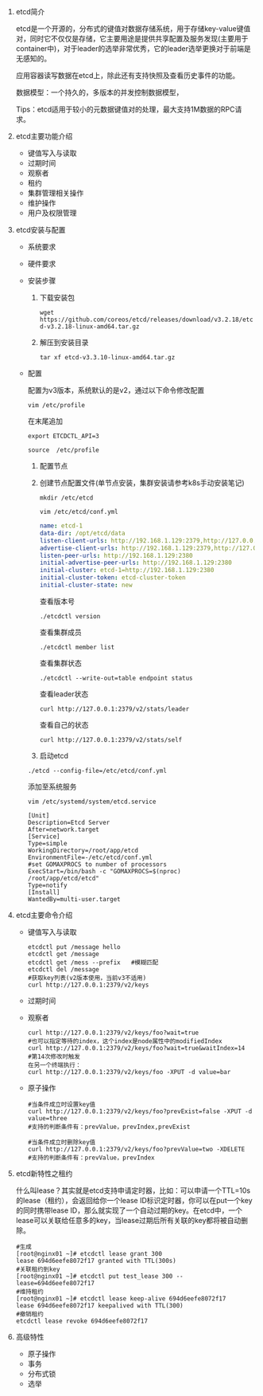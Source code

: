 1. etcd简介

   etcd是一个开源的，分布式的键值对数据存储系统，用于存储key-value键值对，同时它不仅仅是存储，它主要用途是提供共享配置及服务发现(主要用于container中)，对于leader的选举非常优秀，它的leader选举更换对于前端是无感知的。

   应用容器读写数据在etcd上，除此还有支持快照及查看历史事件的功能。

   数据模型：一个持久的，多版本的并发控制数据模型，

   Tips：etcd适用于较小的元数据键值对的处理，最大支持1M数据的RPC请求。

2. etcd主要功能介绍

   - 键值写入与读取
   - 过期时间
   - 观察者
   - 租约
   - 集群管理相关操作
   - 维护操作
   - 用户及权限管理

3. etcd安装与配置

   - 系统要求

   - 硬件要求

   - 安装步骤

     1. 下载安装包

        ``wget https://github.com/coreos/etcd/releases/download/v3.2.18/etcd-v3.2.18-linux-amd64.tar.gz``

     2. 解压到安装目录

        `tar xf etcd-v3.3.10-linux-amd64.tar.gz`

   - 配置

     配置为v3版本，系统默认的是v2，通过以下命令修改配置

     `vim /etc/profile`

     在末尾追加

     `export ETCDCTL_API=3`

     `source  /etc/profile`

     1. 配置节点

     2. 创建节点配置文件(单节点安装，集群安装请参考k8s手动安装笔记)

        `mkdir /etc/etcd`

        `vim /etc/etcd/conf.yml`

        ```yaml
        name: etcd-1
        data-dir: /opt/etcd/data
        listen-client-urls: http://192.168.1.129:2379,http://127.0.0.1:2379
        advertise-client-urls: http://192.168.1.129:2379,http://127.0.0.1:2379
        listen-peer-urls: http://192.168.1.129:2380
        initial-advertise-peer-urls: http://192.168.1.129:2380
        initial-cluster: etcd-1=http://192.168.1.129:2380
        initial-cluster-token: etcd-cluster-token
        initial-cluster-state: new
        ```

        查看版本号

        `./etcdctl version`

        查看集群成员

        `./etcdctl member list`

        查看集群状态
   
        `./etcdctl --write-out=table endpoint status`
   
        查看leader状态
     
        `curl http://127.0.0.1:2379/v2/stats/leader`
     
        查看自己的状态
     
        `curl http://127.0.0.1:2379/v2/stats/self`
     
     3. 启动etcd
     
     `./etcd --config-file=/etc/etcd/conf.yml`
     
        添加至系统服务
     
        `vim /etc/systemd/system/etcd.service`
     
        ```shell
     [Unit]
        Description=Etcd Server
     After=network.target
        [Service]
        Type=simple
        WorkingDirectory=/root/app/etcd
        EnvironmentFile=-/etc/etcd/conf.yml
        #set GOMAXPROCS to number of processors
        ExecStart=/bin/bash -c "GOMAXPROCS=$(nproc) /root/app/etcd/etcd"
        Type=notify
        [Install]
        WantedBy=multi-user.target
        ```
     
   

4. etcd主要命令介绍

   - 键值写入与读取

     ```shell
     etcdctl put /message hello
     etcdctl get /message
     etcdctl get /mess --prefix   #模糊匹配
     etcdctl del /message
     #获取key列表(v2版本使用，当前v3不适用)
     curl http://127.0.0.1:2379/v2/keys
     ```

   - 过期时间

   - 观察者

     ```shell
     curl http://127.0.0.1:2379/v2/keys/foo?wait=true
     #也可以指定等待的index，这个index是node属性中的modifiedIndex
     curl http://127.0.0.1:2379/v2/keys/foo?wait=true&waitIndex=14   #第14次修改时触发
     在另一个终端执行：
     curl http://127.0.0.1:2379/v2/keys/foo -XPUT -d value=bar
     ```

   - 原子操作

     ```shell
     #当条件成立时设置key值
     curl http://127.0.0.1:2379/v2/keys/foo?prevExist=false -XPUT -d value=three
     #支持的判断条件有：prevValue，prevIndex,prevExist
     
     #当条件成立时删除key值
     curl http://127.0.0.1:2379/v2/keys/foo?prevValue=two -XDELETE
     #支持的判断条件有：prevValue，prevIndex
     ```

5. etcd新特性之租约

   什么叫lease？其实就是etcd支持申请定时器，比如：可以申请一个TTL=10s的lease（租约），会返回给你一个lease ID标识定时器，你可以在put一个key 的同时携带lease ID，那么就实现了一个自动过期的key。在etcd中，一个lease可以关联给任意多的key，当lease过期后所有关联的key都将被自动删除。

   ```shell
   #生成
   [root@nginx01 ~]# etcdctl lease grant 300
   lease 694d6eefe8072f17 granted with TTL(300s)
   #关联租约到key
   [root@nginx01 ~]# etcdctl put test_lease 300 --lease=694d6eefe8072f17
   #维持租约
   [root@nginx01 ~]# etcdctl lease keep-alive 694d6eefe8072f17
   lease 694d6eefe8072f17 keepalived with TTL(300)
   #撤销租约
   etcdctl lease revoke 694d6eefe8072f17
   ```

6. 高级特性

   - 原子操作
   - 事务
   - 分布式锁
   - 选举